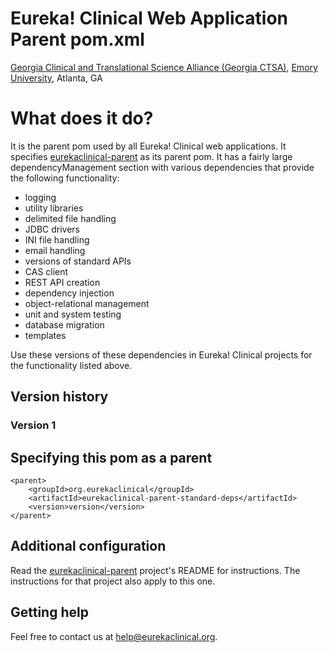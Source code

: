 # Eureka! Clinical Web Application Parent pom.xml
[Georgia Clinical and Translational Science Alliance (Georgia CTSA)](http://www.georgiactsa.org), [Emory University](http://www.emory.edu), Atlanta, GA

# What does it do?
It is the parent pom used by all Eureka! Clinical web applications. It specifies [eurekaclinical-parent](https://github.com/eurekaclinical/eurekaclinical-parent) as its parent pom. It has a fairly large dependencyManagement section with various dependencies that provide the following functionality:
* logging
* utility libraries
* delimited file handling
* JDBC drivers
* INI file handling
* email handling
* versions of standard APIs
* CAS client
* REST API creation
* dependency injection
* object-relational management
* unit and system testing
* database migration
* templates

Use these versions of these dependencies in Eureka! Clinical projects for the functionality listed above.

## Version history
### Version 1

## Specifying this pom as a parent
```
<parent>
    <groupId>org.eurekaclinical</groupId>
    <artifactId>eurekaclinical-parent-standard-deps</artifactId>
    <version>version</version>
</parent>
```

## Additional configuration
Read the [eurekaclinical-parent](https://github.com/eurekaclinical/eurekaclinical-parent) project's README for instructions. The instructions for that project also apply to this one.

## Getting help
Feel free to contact us at help@eurekaclinical.org.
